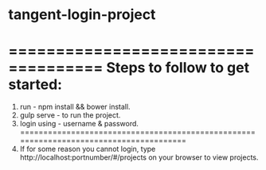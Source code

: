 # tangent-login-project
====================================
Steps to follow to get started:
====================================

1. run - npm install && bower install.
2. gulp serve - to run the project.
3. login using - username & password.
=======================================================================================
4. If for some reason you cannot login, type http://localhost:portnumber/#/projects on
your browser to view projects.

